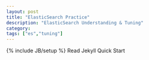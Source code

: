 ```yaml
---
layout: post
title: "ElasticSearch Practice"
description: "ElasticSearch Understanding & Tuning"
category: 
tags: ["es","tuning"]
---
```

{% include JB/setup %}
Read Jekyll Quick Start
